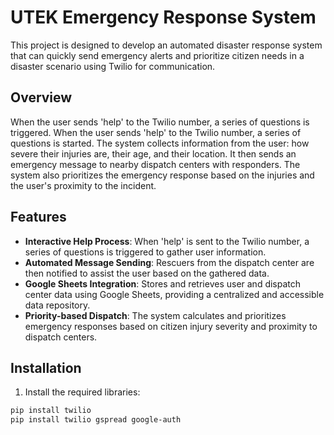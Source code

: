 # UTEK Emergency Response System

This project is designed to develop an automated disaster response system that can quickly send emergency alerts and prioritize citizen needs in a disaster scenario using Twilio for communication.

## Overview

When the user sends 'help' to the Twilio number, a series of questions is triggered. When the user sends 'help' to the Twilio number, a series of questions is started. The system collects information from the user: how severe their injuries are, their age, and their location. It then sends an emergency message to nearby dispatch centers with responders. The system also prioritizes the emergency response based on the injuries and the user's proximity to the incident.

## Features

- **Interactive Help Process**: When 'help' is sent to the Twilio number, a series of questions is triggered to gather user information. 
- **Automated Message Sending**: Rescuers from the dispatch center are then notified to assist the user based on the gathered data.
- **Google Sheets Integration**: Stores and retrieves user and dispatch center data using Google Sheets, providing a centralized and accessible data repository.
- **Priority-based Dispatch**: The system calculates and prioritizes emergency responses based on citizen injury severity and proximity to dispatch centers.

## Installation

1. Install the required libraries:

```bash
pip install twilio
pip install twilio gspread google-auth

